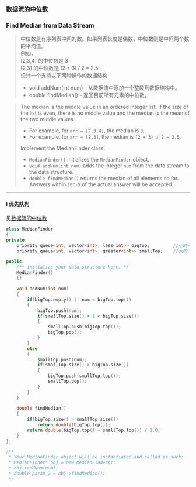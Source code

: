 ### 数据流的中位数
### Find Median from Data Stream

> 中位数是有序列表中间的数。如果列表长度是偶数，中位数则是中间两个数的平均值。  
> 例如，  
> [2,3,4] 的中位数是 3  
> [2,3] 的中位数是 (2 + 3) / 2 = 2.5  
> 设计一个支持以下两种操作的数据结构：  
> - void addNum(int num) - 从数据流中添加一个整数到数据结构中。  
> - double findMedian() - 返回目前所有元素的中位数。  

> The median is the middle value in an ordered integer list. If the size of the list is even, there is no middle value and the median is the mean of the two middle values.  
> - For example, for `arr = [2,3,4]`, the median is `3`.  
> - For example, for `arr = [2,3]`, the median is `(2 + 3) / 2 = 2.5`.  
> 
> Implement the MedianFinder class:  
> - `MedianFinder()` initializes the `MedianFinder` object.  
> - `void addNum(int num)` adds the integer `num` from the data stream to the data structure.  
> - `double findMedian()` returns the median of all elements so far. Answers within `10^-5` of the actual answer will be accepted.  

----------

#### I 优先队列

见[数据流的中位数](./%23剑指offer%2041.%20数据流中的中位数.md)  

```cpp
class MedianFinder 
{
private:
    priority_queue<int, vector<int>, less<int>> bigTop;         //小的一半
    priority_queue<int, vector<int>, greater<int>> smallTop;    //大的一半

public:
    /** initialize your data structure here. */
    MedianFinder() 
    {}
    
    void addNum(int num) 
    {
        if(bigTop.empty() || num < bigTop.top())
        {
            bigTop.push(num);
            if(smallTop.size() + 1 < bigTop.size())
            {
                smallTop.push(bigTop.top());
                bigTop.pop();
            }
        }
        else
        {
            smallTop.push(num);
            if(smallTop.size() > bigTop.size())
            {
                bigTop.push(smallTop.top());
                smallTop.pop();
            }
        }
    }
    
    double findMedian() 
    {
        if(bigTop.size() > smallTop.size())
            return double(bigTop.top());
        return double(bigTop.top() + smallTop.top()) / 2.0;
    }
};

/**
 * Your MedianFinder object will be instantiated and called as such:
 * MedianFinder* obj = new MedianFinder();
 * obj->addNum(num);
 * double param_2 = obj->findMedian();
 */
```
